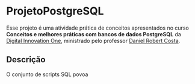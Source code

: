 # ProjetoPostgreSQL
Esse projeto é uma atividade prática de conceitos apresentados no curso **Conceitos e melhores práticas com bancos de dados PostgreSQL** da [Digital Innovation One][1], ministrado pelo professor [Daniel Robert Costa][2].

## Descrição
O conjunto de scripts SQL povoa 


[1]: https://digitalinnovation.one/
[2]: https://github.com/drobcosta
